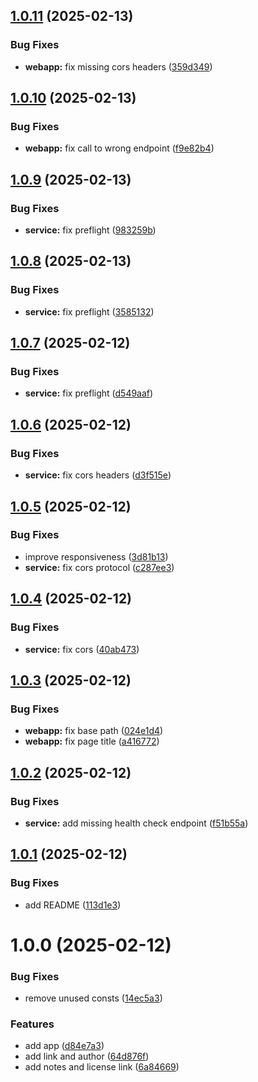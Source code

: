 ## [1.0.11](https://github.com/lefinal/image-to-ma3-scribble/compare/v1.0.10...v1.0.11) (2025-02-13)


### Bug Fixes

* **webapp:** fix missing cors headers ([359d349](https://github.com/lefinal/image-to-ma3-scribble/commit/359d3494eaebd53fc66bdaef06b2fa724a6bfdfb))

## [1.0.10](https://github.com/lefinal/image-to-ma3-scribble/compare/v1.0.9...v1.0.10) (2025-02-13)


### Bug Fixes

* **webapp:** fix call to wrong endpoint ([f9e82b4](https://github.com/lefinal/image-to-ma3-scribble/commit/f9e82b41ca065a28ece8d5cb2c0a4530ae89d050))

## [1.0.9](https://github.com/lefinal/image-to-ma3-scribble/compare/v1.0.8...v1.0.9) (2025-02-13)


### Bug Fixes

* **service:** fix preflight ([983259b](https://github.com/lefinal/image-to-ma3-scribble/commit/983259b92626e7d9fcfe6d00e98b9ebbf6ea6c4e))

## [1.0.8](https://github.com/lefinal/image-to-ma3-scribble/compare/v1.0.7...v1.0.8) (2025-02-13)


### Bug Fixes

* **service:** fix preflight ([3585132](https://github.com/lefinal/image-to-ma3-scribble/commit/3585132b3bf11695cef3c9ec1f364e97983a14ac))

## [1.0.7](https://github.com/lefinal/image-to-ma3-scribble/compare/v1.0.6...v1.0.7) (2025-02-12)


### Bug Fixes

* **service:** fix preflight ([d549aaf](https://github.com/lefinal/image-to-ma3-scribble/commit/d549aafa7c2a43aa1cda2d2dd3e4f5fa4e1cbe19))

## [1.0.6](https://github.com/lefinal/image-to-ma3-scribble/compare/v1.0.5...v1.0.6) (2025-02-12)


### Bug Fixes

* **service:** fix cors headers ([d3f515e](https://github.com/lefinal/image-to-ma3-scribble/commit/d3f515eb4c62a56e12b7507c7e84f82e39a71843))

## [1.0.5](https://github.com/lefinal/image-to-ma3-scribble/compare/v1.0.4...v1.0.5) (2025-02-12)


### Bug Fixes

* improve responsiveness ([3d81b13](https://github.com/lefinal/image-to-ma3-scribble/commit/3d81b13e5931a87cab2b258735e29c46af3bf0cc))
* **service:** fix cors protocol ([c287ee3](https://github.com/lefinal/image-to-ma3-scribble/commit/c287ee3bd0fe21865e1fb83e0b5bf0323ab6fd11))

## [1.0.4](https://github.com/lefinal/image-to-ma3-scribble/compare/v1.0.3...v1.0.4) (2025-02-12)


### Bug Fixes

* **service:** fix cors ([40ab473](https://github.com/lefinal/image-to-ma3-scribble/commit/40ab4736e4eb2d21b248637740642441c8d4c297))

## [1.0.3](https://github.com/lefinal/image-to-ma3-scribble/compare/v1.0.2...v1.0.3) (2025-02-12)


### Bug Fixes

* **webapp:** fix base path ([024e1d4](https://github.com/lefinal/image-to-ma3-scribble/commit/024e1d41cb78b407fae7d2bcd3f248ec62689130))
* **webapp:** fix page title ([a416772](https://github.com/lefinal/image-to-ma3-scribble/commit/a416772844120f7145fb5a25fe4e29c86e3bd007))

## [1.0.2](https://github.com/lefinal/image-to-ma3-scribble/compare/v1.0.1...v1.0.2) (2025-02-12)


### Bug Fixes

* **service:** add missing health check endpoint ([f51b55a](https://github.com/lefinal/image-to-ma3-scribble/commit/f51b55a37b4081a0e88c70c5b6615662bfc29c84))

## [1.0.1](https://github.com/lefinal/image-to-ma3-scribble/compare/v1.0.0...v1.0.1) (2025-02-12)


### Bug Fixes

* add README ([113d1e3](https://github.com/lefinal/image-to-ma3-scribble/commit/113d1e3289cd42061bd8ea107c8d199429be1709))

# 1.0.0 (2025-02-12)


### Bug Fixes

* remove unused consts ([14ec5a3](https://github.com/lefinal/image-to-ma3-scribble/commit/14ec5a33115a207d998d078d37c075037d930dbb))


### Features

* add app ([d84e7a3](https://github.com/lefinal/image-to-ma3-scribble/commit/d84e7a346b67d6ed35c7ff4c01118b9d52bba33d))
* add link and author ([64d876f](https://github.com/lefinal/image-to-ma3-scribble/commit/64d876f75c618ee215ff80a437dc70d7a57aa3f1))
* add notes and license link ([6a84669](https://github.com/lefinal/image-to-ma3-scribble/commit/6a84669e31f754657bcdb436097c9be4cc838163))

